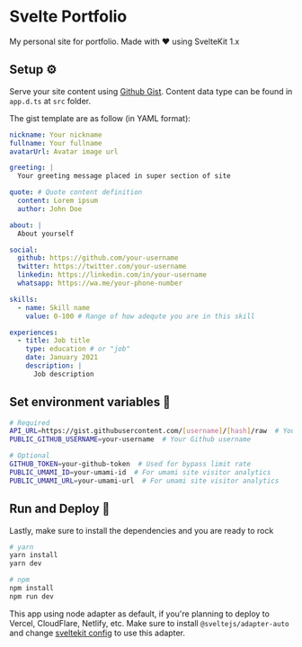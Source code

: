 # Svelte Portfolio

My personal site for portfolio. Made with ❤️ using SvelteKit 1.x

## Setup ⚙️

Serve your site content using [Github Gist](https://gist.github.com). Content data type can be found in `app.d.ts` at `src` folder.

The gist template are as follow (in YAML format):

```yaml
nickname: Your nickname
fullname: Your fullname
avatarUrl: Avatar image url

greeting: |
  Your greeting message placed in super section of site

quote: # Quote content definition
  content: Lorem ipsum
  author: John Doe

about: |
  About yourself

social:
  github: https://github.com/your-username
  twitter: https://twitter.com/your-username
  linkedin: https://linkedin.com/in/your-username
  whatsapp: https://wa.me/your-phone-number

skills:
  - name: Skill name
    value: 0-100 # Range of how adequte you are in this skill

experiences:
  - title: Job title
    type: education # or "job"
    date: January 2021
    description: |
      Job description
```

## Set environment variables 📝

```bash
# Required
API_URL=https://gist.githubusercontent.com/[username]/[hash]/raw  # Your gist URL
PUBLIC_GITHUB_USERNAME=your-username  # Your Github username

# Optional
GITHUB_TOKEN=your-github-token  # Used for bypass limit rate
PUBLIC_UMAMI_ID=your-umami-id  # For umami site visitor analytics
PUBLIC_UMAMI_URL=your-umami-url  # For umami site visitor analytics

```

## Run and Deploy 🚀

Lastly, make sure to install the dependencies and you are ready to rock

```bash
# yarn
yarn install
yarn dev

# npm
npm install
npm run dev
```

This app using node adapter as default, if you're planning to deploy to Vercel, CloudFlare, Netlify, etc. Make sure to install `@sveltejs/adapter-auto` and change [sveltekit config](https://kit.svelte.dev/docs/adapters) to use this adapter.
